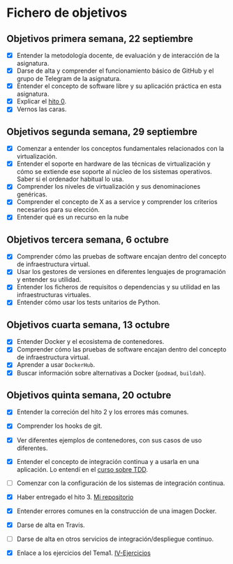 # Fichero de objetivos

## Objetivos primera semana, 22 septiembre

- [x] Entender la metodología docente, de evaluación y de interacción de la asignatura.
- [x] Darse de alta y comprender el funcionamiento básico de GitHub y el grupo de Telegram de la asignatura.
- [x] Entender el concepto de software libre y su aplicación práctica en esta asignatura.
- [x] Explicar el [hito 0](http://jj.github.io/IV/documentos/proyecto/0.Repositorio).
- [x] Vernos las caras.

## Objetivos segunda semana, 29 septiembre

- [x] Comenzar a entender los conceptos fundamentales relacionados con la virtualización.
- [x] Entender el soporte en hardware de las técnicas de virtualización y cómo se extiende ese soporte al núcleo de los sistemas operativos. Saber si el ordenador habitual lo usa.
- [x] Comprender los niveles de virtualización y sus denominaciones genéricas.
- [x] Comprender el concepto de X as a service y comprender los criterios necesarios para su elección.
- [x] Entender qué es un recurso en la nube

## Objetivos tercera semana, 6 octubre

- [x] Comprender cómo las pruebas de software encajan dentro del concepto de infraestructura virtual.
- [x] Usar los gestores de versiones en diferentes lenguajes de programación y entender su utilidad.
- [x] Entender los ficheros de requisitos o dependencias y su utilidad en las infraestructuras virtuales.
- [x] Entender cómo usar los tests unitarios de Python.

## Objetivos cuarta semana, 13 octubre

- [x] Entender Docker y el ecosistema de contenedores.
- [x] Comprender cómo las pruebas de software encajan dentro del concepto de infraestructura virtual.
- [x] Aprender a usar `DockerHub`.
- [x] Buscar información sobre alternativas a Docker (`podmad`, `buildah`).
 
## Objetivos quinta semana, 20 octubre

- [x] Entender la correción del hito 2 y los errores más comunes.
- [x] Comprender los hooks de git.
- [x] Ver diferentes ejemplos de contenedores, con sus casos de uso diferentes.
- [x] Entender el concepto de integración continua y a usarla en una aplicación. Lo entendí en el [curso sobre TDD](https://jj.github.io/curso-tdd/temas/CI.html).
- [ ] Comenzar con la configuración de los sistemas de integración continua.
- [x] Haber entregado el hito 3. [Mi repositorio](https://github.com/JaviPrieto/PeluqueriaUnisex)
- [x] Entender errores comunes en la construcción de una imagen Docker.
- [x] Darse de alta en Travis.
- [ ] Darse de alta en otros servicios de integración/despliegue continuo.
- [x] Enlace a los ejercicios del Tema1. [IV-Ejercicios](https://github.com/JaviPrieto/IV-Ejercicios)


